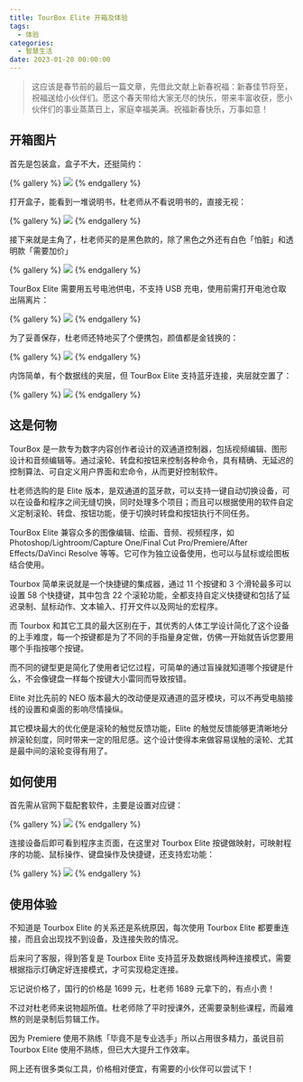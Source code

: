 ```yaml
---
title: TourBox Elite 开箱及体验
tags:
  - 体验
categories:
  - 智慧生活
date: 2023-01-20 00:00:00
---
```


> 这应该是春节前的最后一篇文章，先借此文献上新春祝福：新春佳节将至，祝福送给小伙伴们。愿这个春天带给大家无尽的快乐，带来丰富收获，愿小伙伴们的事业蒸蒸日上，家庭幸福美满。祝福新春快乐，万事如意！

<!-- more -->

## 开箱图片

首先是包装盒，盒子不大，还挺简约：

{% gallery %}
![](https://cdn.dusays.com/2023/01/547-1.jpg/1)
{% endgallery %}

打开盒子，能看到一堆说明书，杜老师从不看说明书的，直接无视：

{% gallery %}
![](https://cdn.dusays.com/2023/01/547-2.jpg/1)
{% endgallery %}

接下来就是主角了，杜老师买的是黑色款的，除了黑色之外还有白色「怕脏」和透明款「需要加价」

{% gallery %}
![](https://cdn.dusays.com/2023/01/547-3.jpg/1)
{% endgallery %}

TourBox Elite 需要用五号电池供电，不支持 USB 充电，使用前需打开电池仓取出隔离片：

{% gallery %}
![](https://cdn.dusays.com/2023/01/547-4.jpg/1)
{% endgallery %}

为了妥善保存，杜老师还特地买了个便携包，颜值都是金钱换的：

{% gallery %}
![](https://cdn.dusays.com/2023/01/547-5.jpg/1)
{% endgallery %}

内饰简单，有个数据线的夹层，但 TourBox Elite 支持蓝牙连接，夹层就空置了：

{% gallery %}
![](https://cdn.dusays.com/2023/01/547-6.jpg/1)
{% endgallery %}

## 这是何物

TourBox 是一款专为数字内容创作者设计的双通道控制器，包括视频编辑、图形设计和音频编辑等。通过滚轮、转盘和按钮来控制各种命令，具有精确、无延迟的控制算法、可自定义用户界面和宏命令，从而更好控制软件。

杜老师选购的是 Elite 版本，是双通道的蓝牙款，可以支持一键自动切换设备，可以在设备和程序之间无缝切换，同时处理多个项目；而且可以根据使用的软件自定义定制滚轮、转盘、按钮功能，便于切换时转盘和按钮执行不同任务。

TourBox Elite 兼容众多的图像编辑、绘画、音频、视频程序，如 Photoshop/Lightroom/Capture One/Final Cut Pro/Premiere/After Effects/DaVinci Resolve 等等。它可作为独立设备使用，也可以与鼠标或绘图板结合使用。

Tourbox 简单来说就是一个快捷键的集成器，通过 11 个按键和 3 个滑轮最多可以设置 58 个快捷键，其中包含 22 个滚轮功能，全都支持自定义快捷键和包括了延迟录制、鼠标动作、文本输入、打开文件以及网址的宏程序。

而 Tourbox 和其它工具的最大区别在于，其优秀的人体工学设计简化了这个设备的上手难度，每一个按键都是为了不同的手指量身定做，仿佛一开始就告诉您要用哪个手指按哪个按键。

而不同的键型更是简化了使用者记忆过程，可简单的通过盲操就知道哪个按键是什么，不会像键盘一样每个按键大小雷同而导致按错。

Elite 对比先前的 NEO 版本最大的改动便是双通道的蓝牙模块，可以不再受电脑接线的设置和桌面的影响尽情操纵。

其它模块最大的优化便是滚轮的触觉反馈功能，Elite 的触觉反馈能够更清晰地分辨滚轮刻度，同时带来一定的阻尼感。这个设计使得本来做容易误触的滚轮、尤其是最中间的滚轮变得有用了。

## 如何使用

首先需从官网下载配套软件，主要是设置对应键：

{% gallery %}
![](https://cdn.dusays.com/2023/01/547-7.jpg/1)
{% endgallery %}

连接设备后即可看到程序主页面，在这里对 Tourbox Elite 按键做映射，可映射程序的功能、鼠标操作、键盘操作及快捷键，还支持宏功能：

{% gallery %}
![](https://cdn.dusays.com/2023/01/547-8.jpg/1)
{% endgallery %}

## 使用体验

不知道是 Tourbox Elite 的关系还是系统原因，每次使用 Tourbox Elite 都要重连接，而且会出现找不到设备，及连接失败的情况。

后来问了客服，得到答复是 Tourbox Elite 支持蓝牙及数据线两种连接模式，需要根据指示灯确定好连接模式，才可实现稳定连接。

忘记说价格了，国行的价格是 1699 元，杜老师 1689 元拿下的，有点小贵！

不过对杜老师来说物超所值。杜老师除了平时授课外，还需要录制些课程，而最难熬的则是录制后剪辑工作。

因为 Premiere 使用不熟练「毕竟不是专业选手」所以占用很多精力，虽说目前 Tourbox Elite 使用不熟练，但已大大提升工作效率。

网上还有很多类似工具，价格相对便宜，有需要的小伙伴可以尝试下！